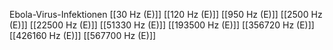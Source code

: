 Ebola-Virus-Infektionen
[[30 Hz (E)]]
[[120 Hz (E)]]
[[950 Hz (E)]]
[[2500 Hz (E)]]
[[22500 Hz (E)]]
[[51330 Hz (E)]]
[[193500 Hz (E)]]
[[356720 Hz (E)]]
[[426160 Hz (E)]]
[[567700 Hz (E)]]